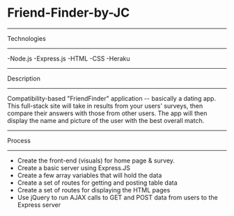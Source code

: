 # Friend-Finder-by-JC

______________________
Technologies 
______________________

-Node.js 
-Express.js
-HTML
-CSS
-Heraku


______________________
Description
______________________

Compatibility-based "FriendFinder" application -- basically a dating app. This full-stack site will take in results from your users' surveys, then compare their answers with those from other users. The app will then display the name and picture of the user with the best overall match.


______________________
Process 
______________________

- Create the front-end (visuals) for home page & survey.
- Create a basic server using Express.JS
- Create a few array variables that will hold the data
- Create a set of routes for getting and posting table data
- Create a set of routes for displaying the HTML pages
- Use jQuery to run AJAX calls to GET and POST data from users to the Express server
